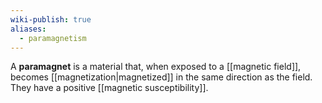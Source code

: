 ```yaml
---
wiki-publish: true
aliases:
  - paramagnetism
---
```

A **paramagnet** is a material that, when exposed to a [[magnetic field]], becomes [[magnetization|magnetized]] in the same direction as the field. They have a positive [[magnetic susceptibility]].